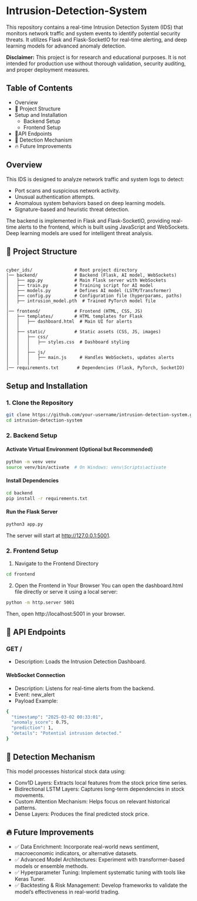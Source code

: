 # Intrusion-Detection-System

This repository contains a real-time Intrusion Detection System (IDS) that monitors network traffic and system events to identify potential security threats. It utilizes Flask and Flask-SocketIO for real-time alerting, and deep learning models for advanced anomaly detection.

**Disclaimer:** This project is for research and educational purposes. It is not intended for production use without thorough validation, security auditing, and proper deployment measures.

## Table of Contents

- Overview
- 📁 Project Structure
- Setup and Installation
  - Backend Setup
  - Frontend Setup
- 🎯API Endpoints
- 📌 Detection Mechanism
- 🔥 Future Improvements

## Overview

This IDS is designed to analyze network traffic and system logs to detect:

- Port scans and suspicious network activity.
- Unusual authentication attempts.
- Anomalous system behaviors based on deep learning models.
- Signature-based and heuristic threat detection.

The backend is implemented in Flask and Flask-SocketIO, providing real-time alerts to the frontend, which is built using JavaScript and WebSockets. Deep learning models are used for intelligent threat analysis.
## 📁 Project Structure
```

cyber_ids/                # Root project directory
│── backend/              # Backend (Flask, AI model, WebSockets)
│   ├── app.py            # Main Flask server with WebSockets
│   ├── train.py          # Training script for AI model
│   ├── models.py         # Defines AI model (LSTM/Transformer)
│   ├── config.py         # Configuration file (hyperparams, paths)
│   ├── intrusion_model.pth  # Trained PyTorch model file
│
│── frontend/             # Frontend (HTML, CSS, JS)
│   ├── templates/        # HTML templates for Flask
│   │   ├── dashboard.html  # Main UI for alerts
│   │
│   ├── static/           # Static assets (CSS, JS, images)
│   │   ├── css/
│   │   │   ├── styles.css  # Dashboard styling
│   │   │
│   │   ├── js/
│   │   │   ├── main.js     # Handles WebSockets, updates alerts
│   │   │
│── requirements.txt       # Dependencies (Flask, PyTorch, SocketIO)
```

## Setup and Installation

### **1. Clone the Repository**

```bash
git clone https://github.com/your-username/intrusion-detection-system.git
cd intrusion-detection-system
```

### **2. Backend Setup**

#### Activate Virtual Environment (Optional but Recommended)

```bash
python -m venv venv
source venv/bin/activate  # On Windows: venv\Scripts\activate
```

#### Install Dependencies

```bash
cd backend
pip install -r requirements.txt
```

#### Run the Flask Server

```bash
python3 app.py
```
The server will start at http://127.0.0.1:5001.

### **2. Frontend Setup**

1. Navigate to the Frontend Directory

```bash
cd frontend
```

2. Open the Frontend in Your Browser
You can open the dashboard.html file directly or serve it using a local server:
```bash
python -m http.server 5001
```
Then, open http://localhost:5001 in your browser.
 
## 🎯 API Endpoints

### **GET /**
- Description: Loads the Intrusion Detection Dashboard.
  
#### WebSocket Connection

- Description: Listens for real-time alerts from the backend.
- Event: new_alert
- Payload Example:

```bash
{
  "timestamp": "2025-03-02 00:33:01",
  "anomaly_score": 0.75,
  "prediction": 1,
  "details": "Potential intrusion detected."
}
```

## 📌 Detection Mechanism

This model processes historical stock data using:
- Conv1D Layers: Extracts local features from the stock price time series.
- Bidirectional LSTM Layers: Captures long-term dependencies in stock movements.
- Custom Attention Mechanism: Helps focus on relevant historical patterns.
- Dense Layers: Produces the final predicted stock price.

## 🔥 Future Improvements

- ✅ Data Enrichment: Incorporate real-world news sentiment, macroeconomic indicators, or alternative datasets.
- ✅ Advanced Model Architectures: Experiment with transformer-based models or ensemble methods.
- ✅ Hyperparameter Tuning: Implement systematic tuning with tools like Keras Tuner.
- ✅ Backtesting & Risk Management: Develop frameworks to validate the model’s effectiveness in real-world trading.
